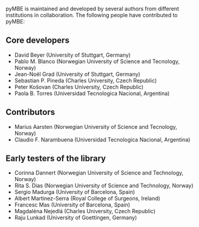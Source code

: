 pyMBE is maintained and developed by several authors from different institutions in collaboration.
The following people have contributed to pyMBE:

## Core developers
- David Beyer (University of Stuttgart, Germany)
- Pablo M. Blanco (Norwegian University of Science and Tecnology, Norway)
- Jean-Noël Grad (University of Stuttgart, Germany)
- Sebastian P. Pineda (Charles University, Czech Republic)
- Peter Košovan (Charles University, Czech Republic)
- Paola B. Torres (Universidad Tecnologica Nacional, Argentina)

## Contributors
- Marius Aarsten (Norwegian University of Science and Tecnology, Norway)
- Claudio F. Narambuena (Universidad Tecnologica Nacional, Argentina)

## Early testers of the library
- Corinna Dannert (Norwegian University of Science and Technology, Norway)
- Rita S. Dias (Norwegian University of Science and Technology, Norway)
-  Sergio Madurga (University of Barcelona, Spain)
- Albert Martinez-Serra (Royal College of Surgeons, Ireland)
- Francesc Mas (University of Barcelona, Spain)
- Magdaléna Nejedlá (Charles University, Czech Republic)
- Raju Lunkad (University of Goettingen, Germany)
